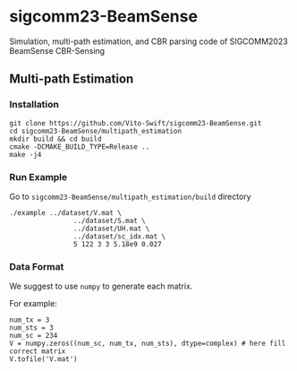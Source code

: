 # sigcomm23-BeamSense
Simulation, multi-path estimation, and CBR parsing code of SIGCOMM2023 BeamSense CBR-Sensing

## Multi-path Estimation
### Installation
```
git clone https://github.com/Vito-Swift/sigcomm23-BeamSense.git
cd sigcomm23-BeamSense/multipath_estimation
mkdir build && cd build
cmake -DCMAKE_BUILD_TYPE=Release ..
make -j4
```

### Run Example
Go to `sigcomm23-BeamSense/multipath_estimation/build` directory

```
./example ../dataset/V.mat \
                ../dataset/S.mat \
                ../dataset/UH.mat \
                ../dataset/sc_idx.mat \
                5 122 3 3 5.18e9 0.027
```

### Data Format
We suggest to use `numpy` to generate each matrix.

For example:
```
num_tx = 3
num_sts = 3
num_sc = 234
V = numpy.zeros((num_sc, num_tx, num_sts), dtype=complex) # here fill correct matrix 
V.tofile('V.mat')
```